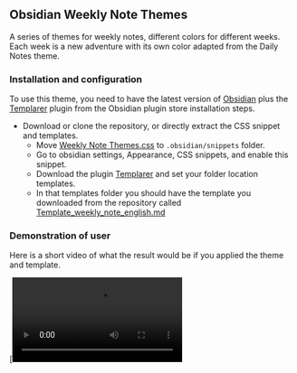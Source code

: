 ## Obsidian Weekly Note Themes

A series of themes for weekly notes, different colors for different weeks. Each week is a new adventure with its own color adapted from the Daily Notes theme.

### Installation and configuration

To use this theme, you need to have the latest version of [Obsidian](https://obsidian.md/) plus the [Templarer](https://github.com/SilentVoid13/Templater) plugin from the Obsidian plugin store installation steps.

- Download or clone the repository, or directly extract the CSS snippet and templates.
	- Move [Weekly Note Themes.css](https://github.com/Usergh0st/Obsidian-Weekly-Themes/blob/main/Weekly%20Note%20Themes.css "Weekly Note Themes.css") to `.obsidian/snippets` folder.
	- Go to obsidian settings, Appearance, CSS snippets, and enable this snippet.
	- Download the plugin [Templarer](https://github.com/SilentVoid13/Templater) and set your folder location templates.
	- In that templates folder you should have the template you downloaded from the repository called [Template_weekly_note_english.md](https://github.com/Usergh0st/Obsidian-Weekly-Themes/blob/main/Template_weekly_note_english.md "Template_weekly_note_english.md")

### Demonstration of user

Here is a short video of what the result would be if you applied the theme and template.

[![example](https:github.com/Usergh0st/Obsidian-Weekly-Themes/blob/main/Example_video.mp4)
